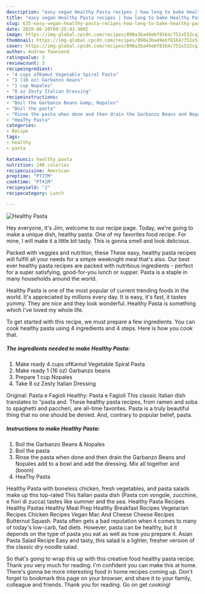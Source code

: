 ```yaml
---
description: "easy vegan Healthy Pasta recipes | how long to bake Healthy Pasta"
title: "easy vegan Healthy Pasta recipes | how long to bake Healthy Pasta"
slug: 635-easy-vegan-healthy-pasta-recipes-how-long-to-bake-healthy-pasta
date: 2020-06-20T09:25:43.900Z
image: https://img-global.cpcdn.com/recipes/890a3ba49ebf8164/751x532cq70/healthy-pasta-recipe-main-photo.jpg
thumbnail: https://img-global.cpcdn.com/recipes/890a3ba49ebf8164/751x532cq70/healthy-pasta-recipe-main-photo.jpg
cover: https://img-global.cpcdn.com/recipes/890a3ba49ebf8164/751x532cq70/healthy-pasta-recipe-main-photo.jpg
author: Andrew Townsend
ratingvalue: 3
reviewcount: 3
recipeingredient:
- "4 cups ofKamut Vegetable Spiral Pasta"
- "1 (16 oz) Garbanzo beans"
- "1 cup Nopales"
- "8 oz Zesty Italian Dressing"
recipeinstructions:
- "Boil the Garbanzo Beans &amp; Nopales"
- "Boil the pasta"
- "Rinse the pasta when done and then drain the Garbanzo Beans and Nopales add to a bowl and add the dressing. Mix all together and (boom)"
- "HeaThy Pasta"
categories:
- Recipe
tags:
- healthy
- pasta

katakunci: healthy pasta 
nutrition: 240 calories
recipecuisine: American
preptime: "PT27M"
cooktime: "PT41M"
recipeyield: "2"
recipecategory: Lunch

---
```



![Healthy Pasta](https://img-global.cpcdn.com/recipes/890a3ba49ebf8164/751x532cq70/healthy-pasta-recipe-main-photo.jpg)

Hey everyone, it's Jim, welcome to our recipe page. Today, we're going to make a unique dish, healthy pasta. One of my favorites food recipe. For mine, I will make it a little bit tasty. This is gonna smell and look delicious.

Packed with veggies and nutrition, these These easy, healthy pasta recipes will fulfill all your needs for a simple weeknight meal that&#39;s also. Our best ever healthy pasta recipes are packed with nutritious ingredients - perfect for a super satisfying, good-for-you lunch or supper. Pasta is a staple in many households around the world.

Healthy Pasta is one of the most popular of current trending foods in the world. It's appreciated by millions every day. It is easy, it's fast, it tastes yummy. They are nice and they look wonderful. Healthy Pasta is something which I've loved my whole life.


To get started with this recipe, we must prepare a few ingredients. You can cook healthy pasta using 4 ingredients and 4 steps. Here is how you cook that.

<!--inarticleads1-->

##### The ingredients needed to make Healthy Pasta:

1. Make ready 4 cups ofKamut Vegetable Spiral Pasta
1. Make ready 1 (16 oz) Garbanzo beans
1. Prepare 1 cup Nopales
1. Take 8 oz Zesty Italian Dressing


Original: Pasta e Fagioli Healthy: Pasta e Fagioli This classic Italian dish translates to &#34;pasta and. These healthy pasta recipes, from ramen and soba to spaghetti and paccheri, are all-time favorites. Pasta is a truly beautiful thing that no one should be denied. And, contrary to popular belief, pasta. 

<!--inarticleads2-->

##### Instructions to make Healthy Pasta:

1. Boil the Garbanzo Beans &amp; Nopales
1. Boil the pasta
1. Rinse the pasta when done and then drain the Garbanzo Beans and Nopales add to a bowl and add the dressing. Mix all together and (boom)
1. HeaThy Pasta


Healthy Pasta with boneless chicken, fresh vegetables, and pasta salads make up this top-rated This Italian pasta dish (Pasta con vongole, zucchine, e fiori di zucca) tastes like summer and the sea. Healthy Pasta Recipes Healthy Pastas Healthy Meal Prep Healthy Breakfast Recipes Vegetarian Recipes Chicken Recipes Vegan Mac And Cheese Cheese Recipes Butternut Squash. Pasta often gets a bad reputation when it comes to many of today&#39;s low-carb, fad diets. However, pasta can be healthy, but it depends on the type of pasta you eat as well as how you prepare it. Asian Pasta Salad Recipe Easy and tasty, this salad is a lighter, fresher version of the classic dry noodle salad. 

So that's going to wrap this up with this creative food healthy pasta recipe. Thank you very much for reading. I'm confident you can make this at home. There's gonna be more interesting food in home recipes coming up. Don't forget to bookmark this page on your browser, and share it to your family, colleague and friends. Thank you for reading. Go on get cooking!
